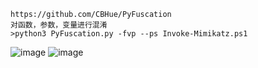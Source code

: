 	https://github.com/CBHue/PyFuscation
	对函数，参数，变量进行混淆
	>python3 PyFuscation.py -fvp --ps Invoke-Mimikatz.ps1
![image](https://raw.githubusercontent.com/xiaoy-sec/Pentest_Note/master/img/92.png)
![image](https://raw.githubusercontent.com/xiaoy-sec/Pentest_Note/master/img/93.png)